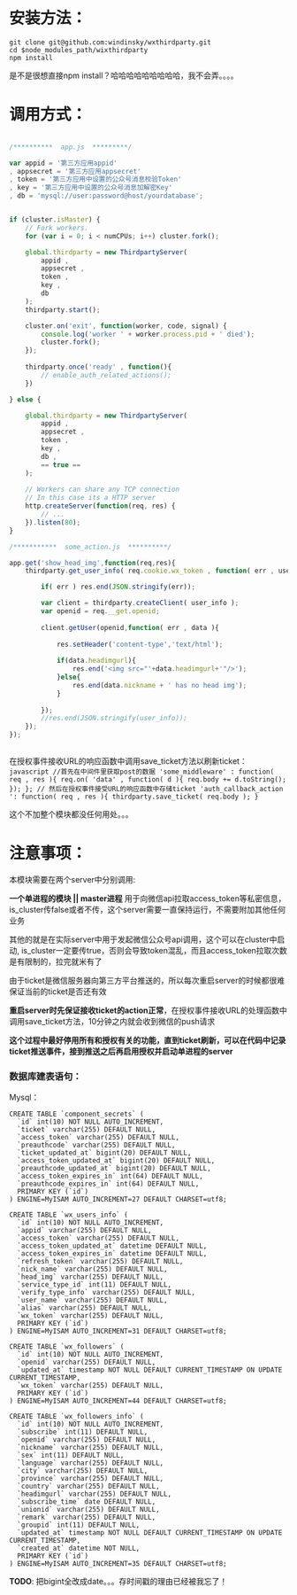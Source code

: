 # 安装方法：
	git clone git@github.com:windinsky/wxthirdparty.git
	cd $node_modules_path/wixthirdparty
	npm install

是不是很想直接npm install？哈哈哈哈哈哈哈哈哈，我不会弄。。。。

# 调用方式：
```js
	
/**********  app.js  *********/

var appid = '第三方应用appid'
, appsecret = '第三方应用appsecret'
, token = '第三方应用中设置的公众号消息校验Token'
, key = '第三方应用中设置的公众号消息加解密Key'
, db = 'mysql://user:password@host/yourdatabase';


if (cluster.isMaster) {
	// Fork workers.
	for (var i = 0; i < numCPUs; i++) cluster.fork();

	global.thirdparty = new ThirdpartyServer(
		appid , 
		appsecret , 
		token , 
		key , 
		db 
	);
	thirdparty.start();

	cluster.on('exit', function(worker, code, signal) {
		console.log('worker ' + worker.process.pid + ' died');
		cluster.fork();
	});
	
	thirdparty.once('ready' , function(){
		// enable_auth_related_actions();
	})

} else {

	global.thirdparty = new ThirdpartyServer( 
		appid , 
		appsecret , 
		token , 
		key , 
		db , 
		== true ==
	);
	
	// Workers can share any TCP connection
	// In this case its a HTTP server
	http.createServer(function(req, res) {
		// ...
	}).listen(80);
}

/***********  some_action.js  **********/

app.get('show_head_img',function(req,res){
	thirdparty.get_user_info( req.cookie.wx_token , function( err , user_info ){

		if( err ) res.end(JSON.stringify(err));

		var client = thirdparty.createClient( user_info );
		var openid = req.__get.openid;
		
		client.getUser(openid,function( err , data ){
		
			res.setHeader('content-type','text/html');
			
			if(data.headimgurl){
				res.end('<img src="'+data.headimgurl+'"/>');
			}else{
				res.end(data.nickname + ' has no head img');
			}
			
		});
		//res.end(JSON.stringify(user_info)); 
	});
});
	
```

在授权事件接收URL的响应函数中调用save_ticket方法以刷新ticket：
	```javascript
	//首先在中间件里获取post的数据
	'some_middleware' : function( req , res ){
		req.on( 'data' , function( d ){
			req.body += d.toString();
		});
	};
	// 然后在授权事件接受URL的响应函数中存储ticket
	'auth_callback_action ': function( req , res ){
		thirdparty.save_ticket( req.body );
	}
	```

这个不加整个模块都没任何用处。。。

# 注意事项：

本模块需要在两个server中分别调用:

**一个单进程的模块 || master进程** 用于向微信api拉取access\_token等私密信息，is\_cluster传false或者不传，这个server需要一直保持运行，不需要附加其他任何业务

其他的就是在实际server中用于发起微信公众号api调用，这个可以在cluster中启动, is\_cluster一定要传true，否则会导致token混乱，而且access_token拉取次数是有限制的，拉完就米有了

由于ticket是微信服务器向第三方平台推送的，所以每次重启server的时候都很难保证当前的ticket是否还有效

**重启server时先保证接收ticket的action正常**，在授权事件接收URL的处理函数中调用save\_ticket方法，10分钟之内就会收到微信的push请求

**这个过程中最好停用所有和授权有关的功能，直到ticket刷新，可以在代码中记录ticket推送事件，接到推送之后再启用授权并启动单进程的server**

### 数据库建表语句：

Mysql：

	CREATE TABLE `component_secrets` (
	  `id` int(10) NOT NULL AUTO_INCREMENT,
	  `ticket` varchar(255) DEFAULT NULL,
	  `access_token` varchar(255) DEFAULT NULL,
	  `preauthcode` varchar(255) DEFAULT NULL,
	  `ticket_updated_at` bigint(20) DEFAULT NULL,
	  `access_token_updated_at` bigint(20) DEFAULT NULL,
	  `preauthcode_updated_at` bigint(20) DEFAULT NULL,
	  `access_token_expires_in` int(64) DEFAULT NULL,
	  `preauthcode_expires_in` int(64) DEFAULT NULL,
	  PRIMARY KEY (`id`)
	) ENGINE=MyISAM AUTO_INCREMENT=27 DEFAULT CHARSET=utf8;
	
	CREATE TABLE `wx_users_info` (
	  `id` int(10) NOT NULL AUTO_INCREMENT,
	  `appid` varchar(255) DEFAULT NULL,
	  `access_token` varchar(255) DEFAULT NULL,
	  `access_token_updated_at` datetime DEFAULT NULL,
	  `access_token_expires_in` datetime DEFAULT NULL,
	  `refresh_token` varchar(255) DEFAULT NULL,
	  `nick_name` varchar(255) DEFAULT NULL,
	  `head_img` varchar(255) DEFAULT NULL,
	  `service_type_id` int(11) DEFAULT NULL,
	  `verify_type_info` varchar(255) DEFAULT NULL,
	  `user_name` varchar(255) DEFAULT NULL,
	  `alias` varchar(255) DEFAULT NULL,
	  `wx_token` varchar(255) DEFAULT NULL,
	  PRIMARY KEY (`id`)
	) ENGINE=MyISAM AUTO_INCREMENT=31 DEFAULT CHARSET=utf8;
	
	CREATE TABLE `wx_followers` (
	  `id` int(10) NOT NULL AUTO_INCREMENT,
	  `openid` varchar(255) DEFAULT NULL,
	  `updated_at` timestamp NOT NULL DEFAULT CURRENT_TIMESTAMP ON UPDATE CURRENT_TIMESTAMP,
	  `wx_token` varchar(255) DEFAULT NULL,
	  PRIMARY KEY (`id`)
	) ENGINE=MyISAM AUTO_INCREMENT=44 DEFAULT CHARSET=utf8;
	
	CREATE TABLE `wx_followers_info` (
	  `id` int(10) NOT NULL AUTO_INCREMENT,
	  `subscribe` int(11) DEFAULT NULL,
	  `openid` varchar(255) DEFAULT NULL,
	  `nickname` varchar(255) DEFAULT NULL,
	  `sex` int(11) DEFAULT NULL,
	  `language` varchar(255) DEFAULT NULL,
	  `city` varchar(255) DEFAULT NULL,
	  `province` varchar(255) DEFAULT NULL,
	  `country` varchar(255) DEFAULT NULL,
	  `headimgurl` varchar(255) DEFAULT NULL,
	  `subscribe_time` date DEFAULT NULL,
	  `unionid` varchar(255) DEFAULT NULL,
	  `remark` varchar(255) DEFAULT NULL,
	  `groupid` int(11) DEFAULT NULL,
	  `updated_at` timestamp NOT NULL DEFAULT CURRENT_TIMESTAMP ON UPDATE CURRENT_TIMESTAMP,
	  `created_at` datetime NOT NULL,
	  PRIMARY KEY (`id`)
	) ENGINE=MyISAM AUTO_INCREMENT=35 DEFAULT CHARSET=utf8;

**TODO**: 把bigint全改成date。。。存时间戳的理由已经被我忘了！
